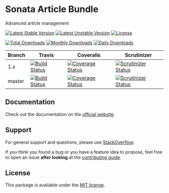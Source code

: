 <!--
DO NOT EDIT THIS FILE!

It's auto-generated by sonata-project/dev-kit package.
-->

# Sonata Article Bundle

Advanced article management

[![Latest Stable Version](https://poser.pugx.org/sonata-project/article-bundle/v/stable)](https://packagist.org/packages/sonata-project/article-bundle)
[![Latest Unstable Version](https://poser.pugx.org/sonata-project/article-bundle/v/unstable)](https://packagist.org/packages/sonata-project/article-bundle)
[![License](https://poser.pugx.org/sonata-project/article-bundle/license)](https://packagist.org/packages/sonata-project/article-bundle)

[![Total Downloads](https://poser.pugx.org/sonata-project/article-bundle/downloads)](https://packagist.org/packages/sonata-project/article-bundle)
[![Monthly Downloads](https://poser.pugx.org/sonata-project/article-bundle/d/monthly)](https://packagist.org/packages/sonata-project/article-bundle)
[![Daily Downloads](https://poser.pugx.org/sonata-project/article-bundle/d/daily)](https://packagist.org/packages/sonata-project/article-bundle)

Branch | Travis | Coveralls | Scrutinizer |
------ | ------ | --------- | ----------- |
1.x   | [![Build Status][travis_stable_badge]][travis_stable_link]     | [![Coverage Status][coveralls_stable_badge]][coveralls_stable_link]     | [![Scrutinizer Status][scrutinizer_stable_badge]][scrutinizer_stable_link] |
master | [![Build Status][travis_unstable_badge]][travis_unstable_link] | [![Coverage Status][coveralls_unstable_badge]][coveralls_unstable_link] | [![Scrutinizer Status][scrutinizer_unstable_badge]][scrutinizer_unstable_link] |

## Documentation

Check out the documentation on the [official website](https://sonata-project.org/bundles/article).

## Support

For general support and questions, please use [StackOverflow](http://stackoverflow.com/questions/tagged/sonata).

If you think you found a bug or you have a feature idea to propose, feel free to open an issue
**after looking** at the [contributing guide](CONTRIBUTING.md).

## License

This package is available under the [MIT license](LICENSE).

[travis_stable_badge]: https://travis-ci.org/sonata-project/SonataArticleBundle.svg?branch=1.x
[travis_stable_link]: https://travis-ci.org/sonata-project/SonataArticleBundle
[travis_unstable_badge]: https://travis-ci.org/sonata-project/SonataArticleBundle.svg?branch=master
[travis_unstable_link]: https://travis-ci.org/sonata-project/SonataArticleBundle

[coveralls_stable_badge]: https://coveralls.io/repos/github/sonata-project/SonataArticleBundle/badge.svg?branch=1.x
[coveralls_stable_link]: https://coveralls.io/github/sonata-project/SonataArticleBundle?branch=1.x
[coveralls_unstable_badge]: https://coveralls.io/repos/github/sonata-project/SonataArticleBundle/badge.svg?branch=master
[coveralls_unstable_link]: https://coveralls.io/github/sonata-project/SonataArticleBundle?branch=master

[scrutinizer_stable_badge]: https://scrutinizer-ci.com/g/sonata-project/SonataArticleBundle/badges/quality-score.png?b=1.x
[scrutinizer_stable_link]: https://scrutinizer-ci.com/g/sonata-project/SonataArticleBundle/?branch=1.x
[scrutinizer_unstable_badge]: https://scrutinizer-ci.com/g/sonata-project/SonataArticleBundle/badges/quality-score.png?b=master
[scrutinizer_unstable_link]: https://scrutinizer-ci.com/g/sonata-project/SonataArticleBundle/?branch=master
